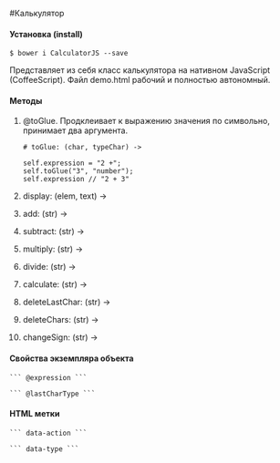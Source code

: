 #Калькулятор

#### Установка (install)
``` $ bower i CalculatorJS --save ```


Представляет из себя класс калькулятора на нативном JavaScript (CoffeeScript). Файл demo.html рабочий и полностью автономный. 

#### Методы
1. @toGlue. Продклеивает к выражению значения по символьно, принимает два аргумента.</br>
	```
	# toGlue: (char, typeChar) ->
	
	self.expression = "2 +";
	self.toGlue("3", "number");
	self.expression // "2 + 3"
	```
	
2. display: (elem, text) ->
3. add: (str) ->
4. subtract: (str) ->
5. multiply: (str) ->
6. divide: (str) ->
7. calculate: (str) ->
8. deleteLastChar: (str) ->
9. deleteChars: (str) ->
10. changeSign: (str) ->
	

#### Свойства экземпляра объекта
	``` @expression ```
	
	``` @lastCharType ```


	
#### HTML метки
	``` data-action ```
	
	``` data-type ```